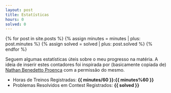 ```yaml
---
layout: post
title: Estatísticas
hours: 0
solved: 0
---
```


{% for post in site.posts %}
    {% assign minutes = minutes | plus: post.minutes %}
    {% assign solved = solved | plus: post.solved %}
{% endfor %}

Seguem algumas estatísticas úteis sobre o meu progresso na matéria. A ideia de inserir estes contadores foi inspirada por (basicamente copiada de) [Nathan Benedetto Proença](http://github.com/nathanPro) com a permissão do mesmo.

- Horas de Treinos Registradas: **{{ minutes/60 }}:{{ minutes%60 }}**
- Problemas Resolvidos em Contest Registrados: **{{ solved }}**
